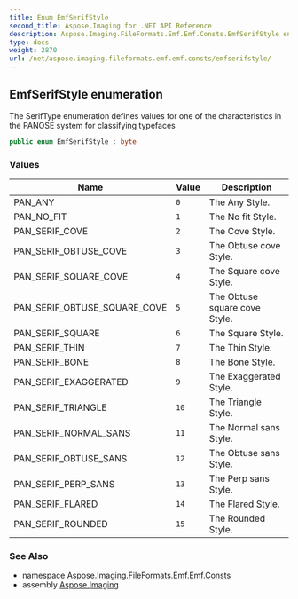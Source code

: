 ```yaml
---
title: Enum EmfSerifStyle
second_title: Aspose.Imaging for .NET API Reference
description: Aspose.Imaging.FileFormats.Emf.Emf.Consts.EmfSerifStyle enum. The SerifType enumeration defines values for one of the characteristics in the PANOSE system for classifying typefaces
type: docs
weight: 2870
url: /net/aspose.imaging.fileformats.emf.emf.consts/emfserifstyle/
---
```

## EmfSerifStyle enumeration

The SerifType enumeration defines values for one of the characteristics in the PANOSE system for classifying typefaces

```csharp
public enum EmfSerifStyle : byte
```

### Values

| Name | Value | Description |
| --- | --- | --- |
| PAN_ANY | `0` | The Any Style. |
| PAN_NO_FIT | `1` | The No fit Style. |
| PAN_SERIF_COVE | `2` | The Cove Style. |
| PAN_SERIF_OBTUSE_COVE | `3` | The Obtuse cove Style. |
| PAN_SERIF_SQUARE_COVE | `4` | The Square cove Style. |
| PAN_SERIF_OBTUSE_SQUARE_COVE | `5` | The Obtuse square cove Style. |
| PAN_SERIF_SQUARE | `6` | The Square Style. |
| PAN_SERIF_THIN | `7` | The Thin Style. |
| PAN_SERIF_BONE | `8` | The Bone Style. |
| PAN_SERIF_EXAGGERATED | `9` | The Exaggerated Style. |
| PAN_SERIF_TRIANGLE | `10` | The Triangle Style. |
| PAN_SERIF_NORMAL_SANS | `11` | The Normal sans Style. |
| PAN_SERIF_OBTUSE_SANS | `12` | The Obtuse sans Style. |
| PAN_SERIF_PERP_SANS | `13` | The Perp sans Style. |
| PAN_SERIF_FLARED | `14` | The Flared Style. |
| PAN_SERIF_ROUNDED | `15` | The Rounded Style. |

### See Also

* namespace [Aspose.Imaging.FileFormats.Emf.Emf.Consts](../../aspose.imaging.fileformats.emf.emf.consts/)
* assembly [Aspose.Imaging](../../)


